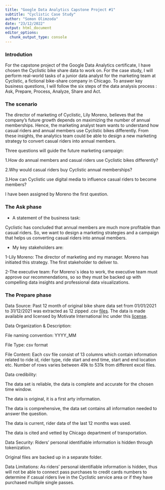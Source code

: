 ```yaml
---
title: "Google Data Analytics Capstone Project #1"
subtitle: "Cyclistic Case Study"
author: "Somon Olimzoda"
date: "23/12/2022"
output: html_document
editor_options: 
  chunk_output_type: console
---
```


### Introdution

For the capstone project of the Google Data Analytics certificate, I have chosen the Cyclistic bike share data to work on. For the case study, I will perform real-world tasks of a junior data analyst for the marketing team at Cyclistic, a fictional bike-share company in Chicago.
To answer key business questions, I will follow the six steps of the data analysis process : Ask, Prepare, Process, Analyze, Share and Act.


### The scenario

The director of marketing of Cyclistic, Lily Moreno, believes that the company’s future growth depends on maximizing the number of annual memberships. Hence, the marketing analyst team wants to understand how casual riders and annual members use Cyclistic bikes differently. From these insights, the analytics team could be able to design a new marketing strategy to convert casual riders into annual members. 

Three questions will guide the future marketing campaign:

1.How do annual members and casual riders use Cyclistic bikes differently?

2.Why would casual riders buy Cyclistic annual memberships?

3.How can Cyclistic use digital media to influence casual riders to become members?

I have been assigned by Moreno the first question. 


### The Ask phase

* A statement of the business task: 

Cyclistic has concluded that annual members are much more profitable than casual riders. So, we want to design a marketing strategies and a campaign that helps us converting casual riders into annual members. 

* My key stakeholders are: 

1-Lily Moreno: The director of marketing and my manager. Moreno has initiated   this  strategy. The first stakeholder to deliver to. 

2-The executive team: For Moreno´s idea to work, the executive team must approve our recommendations, so so they must be backed up with compelling data insights and professional data visualizations.


### The Prepare phase

Data Source: 
Past 12 month of original bike share data set from 01/01/2021 to 31/12/2021 was extracted as 12 zipped .csv [files](https://divvy-tripdata.s3.amazonaws.com/index.html). The data is made available and licensed by Motivate International Inc under this [license](https://ride.divvybikes.com/data-license-agreement).

Data Organization & Description:

File naming convention: YYYY_MM

File Type:  csv  format 

File Content: Each csv file consist of 13 columns which contain information related to ride id, rider type, ride start and end time, start and end location  etc. Number of rows varies between 49k to 531k from different excel files.


Data credibility: 

The data set is reliable, the data is complete and accurate for the chosen time window.

The data is original, it is a first arty information.

The data is comprehensive, the data set contains all information needed to answer the question.

The data is current, rider data of the last 12 months was used.

The data is cited and vetted by Chicago department of transportation.


Data Security: Riders’ personal identifiable information is hidden through tokenization.

Original files are backed up in a separate folder.


Data Limitations: As riders’ personal identifiable information is hidden, thus will not be able to connect pass purchases to credit cards numbers to determine if casual riders live in the Cyclistic service area or if they have purchased multiple single passes.
